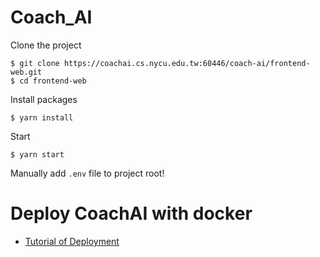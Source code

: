 # Coach_AI 

Clone the project 
```
$ git clone https://coachai.cs.nycu.edu.tw:60446/coach-ai/frontend-web.git
$ cd frontend-web
```

Install packages
```
$ yarn install
```

Start
```
$ yarn start
```

Manually add `.env` file to project root!


# Deploy CoachAI with docker
- [Tutorial of Deployment](https://hackmd.io/@Silverwing/BJtqdtcCq)
